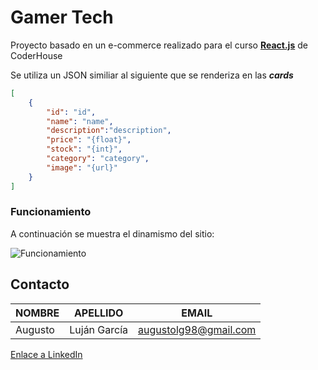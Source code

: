 # Gamer Tech

Proyecto basado en un e-commerce realizado para el curso [**React.js**](https://www.coderhouse.com/online/reactjs) de CoderHouse

Se utiliza un JSON similiar al siguiente que se renderiza en las **_cards_** 
```json
[
    {
        "id": "id",
        "name": "name",
        "description":"description",
        "price": "{float}",
        "stock": "{int}",
        "category": "category",
        "image": "{url}" 
    }
]
```
### Funcionamiento
A continuación se muestra el dinamismo del sitio:

![Funcionamiento](https://media.giphy.com/media/v1.Y2lkPTc5MGI3NjExNDI2NmQzNTRhODAxZmViMjY3NDZiZDQ0NDViZjdjYTNkMGExYmRkMCZjdD1n/AOvXeepdDnXAsOOgZE/giphy.gif)

## Contacto

|NOMBRE |APELLIDO |EMAIL |
|---|---|---|
|Augusto |Luján García |augustolg98@gmail.com

[Enlace a LinkedIn](https://www.linkedin.com/in/augusto-luj%C3%A1n-garc%C3%ADa-b48149210)

